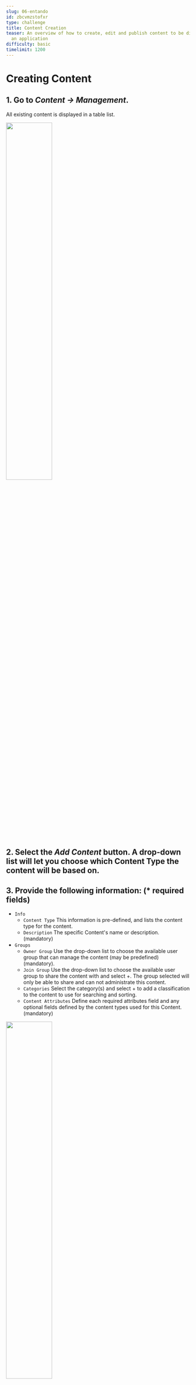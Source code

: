 ```yaml
---
slug: 06-entando
id: zbcvmzstofxr
type: challenge
title: Content Creation
teaser: An overview of how to create, edit and publish content to be displayed in
  an application
difficulty: basic
timelimit: 1200
---
```

# Creating Content

## 1. Go to ***Content → Management***.
All existing content is displayed in a table list.

<img width=50% height=50% src="https://dev.entando.org/assets/img/Content1.3ad6e072.png" />

## 2. Select the ***Add Content*** button. A drop-down list will let you choose which Content Type the content will be based on.

## 3. Provide the following information: (\* required fields)
- ```Info```
  - ```Content Type``` This information is pre-defined, and lists the content type for the content.
  - ```Description``` The specific Content's name or description. (mandatory)
- ```Groups```
  - ```Owner Group``` Use the drop-down list to choose the available user group that can manage the content (may be predefined) (mandatory).
  - ```Join Group``` Use the drop-down list to choose the available user group to share the content with and select +. The group selected will only be able to share and can not administrate this content.
  - ```Categories``` Select the category(s) and select + to add a classification to the content to use for searching and sorting.
  - ```Content Attributes``` Define each required attributes field and any optional fields defined by the content types used for this Content. (mandatory)

<img width=50% height=50% src="https://dev.entando.org/assets/img/Content3.786fc4f3.png" />

## 4. Save the new content by selecting any of the following:
- **Save**: The content will be saved in a draft version.
- **Save and Continue**: The content will be saved and the editable form will be displayed.
- **Save and Approve**: The content will be saved, approved and published
